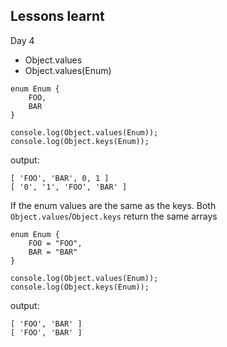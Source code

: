 

## Lessons learnt
Day 4
* Object.values
* Object.values(Enum)

```
enum Enum {
    FOO,
    BAR
}

console.log(Object.values(Enum));
console.log(Object.keys(Enum));

```
output:
```
[ 'FOO', 'BAR', 0, 1 ]
[ '0', '1', 'FOO', 'BAR' ]
```

If the enum values are the same as the keys. Both `Object.values`/`Object.keys` return the same arrays
```
enum Enum {
    FOO = "FOO",
    BAR = "BAR"
}

console.log(Object.values(Enum));
console.log(Object.keys(Enum));
```
output:
```
[ 'FOO', 'BAR' ]
[ 'FOO', 'BAR' ]
```
